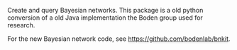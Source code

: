 Create and query Bayesian networks. This package is a old python conversion of a
old Java implementation the Boden group used for research. 

For the new Bayesian network code, see https://github.com/bodenlab/bnkit.

